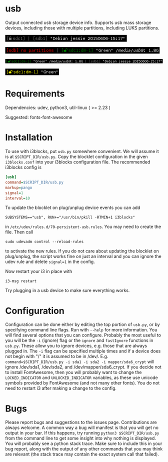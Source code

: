 # usb

Output connected usb storage device info.
Supports usb mass storage devices, including those with multiple partitions,
including LUKS partitions.

![](images/1.png)

![](images/2.png)

![](images/3.png)

![](images/4.png)


# Requirements

Dependencies: udev, python3, util-linux ( >= 2.23 )

Suggested: fonts-font-awesome

# Installation

To use with i3blocks, put `usb.py` somewhere convenient.
We will assume it is at `$SCRIPT_DIR/usb.py`.
Copy the blocklet configuration in the given `i3blocks.conf` into your 
i3blocks configuration file.
The recommended i3blocks config is

```INI
[usb]
command=$SCRIPT_DIR/usb.py
markup=pango
signal=1
interval=10
```

To update the blocklet on plug/unplug device events you can add                 

    SUBSYSTEMS=="usb", RUN+="/usr/bin/pkill -RTMIN+1 i3blocks" 

in `/etc/udev/rules.d/70-persistent-usb.rules`.
You may need to create the file.
Then call

```ShellSession
sudo udevadm control --reload-rules
```

to activate the new rules.
If you do not care about updating the blocklet on plug/unplug, 
the script works fine on just an interval and you can ignore the udev rule and 
delete `signal=1` in the config.

Now restart your i3 in place with

```ShellSession
i3-msg restart
```

Try plugging in a usb device to make sure everything works.

# Configuration

Configuration can be done either by editing the top portion of `usb.py`, or by
specifying command line flags. 
Run with `--help` for more information.
You will find several options that you can configure.
Probably the most useful to you will be the `-i` (ignore) flag or the `ignore` 
and `fastIgnore` functions in `usb.py`.
These allow you to ignore devices, e.g. those that are always plugged in.
The `-i` flag can be specified multiple times and if a device does not begin 
with "/" it is assumed to be in /dev/.
E.g.
`command=$SCRIPT_DIR/usb.py -i sda1 -i sda2 -i mapper/sda6_crypt`
will ignore /dev/sda1, /dev/sda2, and /dev/mapper/sda6_crypt.
If you decide not to install FontAwesome, 
then you will probably want to change the `LOCKED_INDICATOR` and 
`UNLOCKED_INDICATOR` variables, as these use unicode symbols provided by 
FontAwesome (and not many other fonts).
You do not need to restart i3 after making a change to the config.

# Bugs

Please report bugs and suggestions to the issues page.
Contributions are always welcome.
A common way a bug will manifest is that you will get no output in your bar.
If this happens, try running `python3 $SCRIPT_DIR/usb.py` from the command 
line to get some insight into why nothing is displayed.
You will probably see a python stack trace.
Make sure to include this in your bug report, along with the output of any 
other commands that you may think are relevant (the stack trace may contain 
the exact system call that failed).

